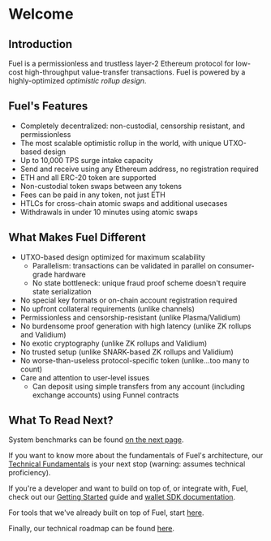 Welcome
===

<!---
[Try out the Fuel testnet live on Rinkeby!](https://network.fuel.sh)
--->

Introduction
---

Fuel is a permissionless and trustless layer-2 Ethereum protocol for low-cost high-throughput value-transfer transactions. Fuel is powered by a highly-optimized _optimistic rollup design_.

Fuel's Features
---

- Completely decentralized: non-custodial, censorship resistant, and permissionless
- The most scalable optimistic rollup in the world, with unique UTXO-based design
- Up to 10,000 TPS surge intake capacity
- Send and receive using any Ethereum address, no registration required
- ETH and all ERC-20 token are supported
- Non-custodial token swaps between any tokens
- Fees can be paid in any token, not just ETH
- HTLCs for cross-chain atomic swaps and additional usecases
- Withdrawals in under 10 minutes using atomic swaps

What Makes Fuel Different
---

- UTXO-based design optimized for maximum scalability
    - Parallelism: transactions can be validated in parallel on consumer-grade hardware
    - No state bottleneck: unique fraud proof scheme doesn't require state serialization
- No special key formats or on-chain account registration required
- No upfront collateral requirements (unlike channels)
- Permissionless and censorship-resistant (unlike Plasma/Validium)
- No burdensome proof generation with high latency (unlike ZK rollups and Validium)
- No exotic cryptography (unlike ZK rollups and Validium)
- No trusted setup (unlike SNARK-based ZK rollups and Validium)
- No worse-than-useless protocol-specific token (unlike...too many to count)
- Care and attention to user-level issues
    - Can deposit using simple transfers from any account (including exchange accounts) using Funnel contracts

What To Read Next?
---

System benchmarks can be found [on the next page](2.%20Benchmarks.md).

If you want to know more about the fundamentals of Fuel's architecture, our [Technical Fundamentals](./../3.%20Concepts/0.%20Fundamentals/1.%20Fuel%20Overview.md) is your next stop (warning: assumes technical proficiency).

If you're a developer and want to build on top of, or integrate with, Fuel, check out our [Getting Started](../2.%20Getting%20Started/1.%20Quick%20Start.md) guide and [wallet SDK documentation](../2.%20Getting%20Started/2.%20Wallet.md).

For tools that we've already built on top of Fuel, start [here](../4.%20Tools%20and%20Applications/1.%20Token%20Minting.md).

Finally, our technical roadmap can be found [here](../5.%20Future%20Roadmap/1.%20Planned%20Features.md).
